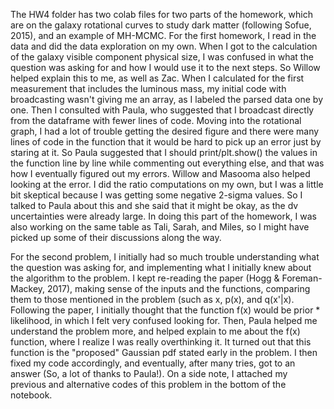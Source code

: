 The HW4 folder has two colab files for two parts of the homework, which are on the galaxy rotational curves to study dark matter (following Sofue, 2015), and an example of MH-MCMC. 
For the first homework, I read in the data and did the data exploration on my own. When I got to the calculation of the galaxy visible component physical size, I was confused in what the question was asking for and how I would use it to the next steps. So Willow helped explain this to me, as well as Zac. When I calculated for the first measurement that includes the luminous mass, my initial code with broadcasting wasn't giving me an array, as I labeled the parsed data one by one. Then I consulted with Paula, who suggested that I broadcast directly from the dataframe with fewer lines of code. Moving into the rotational graph, I had a lot of trouble getting the desired figure and there were many lines of code in the function that it would be hard to pick up an error just by staring at it. So Paula suggested that I should print/plt.show() the values in the function line by line while commenting out everything else, and that was how I eventually figured out my errors. Willow and Masooma also helped looking at the error. I did the ratio computations on my own, but I was a little bit skeptical because I was getting some negative 2-sigma values. So I talked to Paula about this and she said that it might be okay, as the dv uncertainties were already large. In doing this part of the homework, I was also working on the same table as Tali, Sarah, and Miles, so I might have picked up some of their discussions along the way.

For the second problem, I initially had so much trouble understanding what the question was asking for, and implementing what I initially knew about the algorithm to the problem. I kept re-reading the paper (Hogg & Foreman-Mackey, 2017), making sense of the inputs and the functions, comparing them to those mentioned in the problem (such as x, p(x), and q(x'|x). Following the paper, I initially thought that the function f(x) would be prior * likelihood, in which I felt very confused looking for. Then, Paula helped me understand the problem more, and helped explain to me about the f(x) function, where I realize I was really overthinking it. It turned out that this function is the "proposed" Gaussian pdf stated early in the problem. I then fixed my code accordingly, and eventually, after many tries, got to an answer (So, a lot of thanks to Paula!). On a side note, I attached my previous and alternative codes of this problem in the bottom of the notebook.
